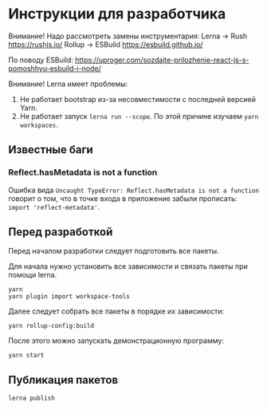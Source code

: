 Инструкции для разработчика
===========================

Внимание! Надо рассмотреть замены инструментария:
Lerna -> Rush https://rushjs.io/
Rollup -> ESBuild https://esbuild.github.io/

По поводу ESBuild:
https://uproger.com/sozdajte-prilozhenie-react-js-s-pomoshhyu-esbuild-i-node/

Внимание! Lerna имеет проблемы:
1. Не работает bootstrap из-за несовместимости с последней версией Yarn.
2. Не работает запуск `lerna run --scope`.
По этой причине изучаем `yarn workspaces`.


Известные баги
--------------

### Reflect.hasMetadata is not a function

Ошибка вида
`Uncaught TypeError: Reflect.hasMetadata is not a function`
говорит о том, что в точке входа в приложение забыли прописать:
`import 'reflect-metadata'`.


Перед разработкой
-----------------

Перед началом разработки следует подготовить все пакеты.

Для начала нужно установить все зависимости и связать пакеты при помощи lerna.

```
yarn
yarn plugin import workspace-tools
``` 

Далее следует собрать все пакеты в порядке их зависимости:

```
yarn rollup-config:build
```

После этого можно запускать демонстрационную программу:

```
yarn start
```

Публикация пакетов
------------------

```
lerna publish
```